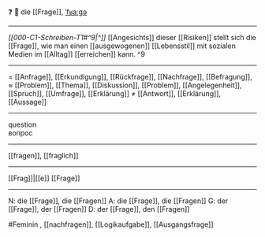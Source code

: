 ❓ 🔴 die [[Frage]], [ˈfʁaːɡə](https://youglish.com/pronounce/Frage/german)

---
*[[000-C1-Schreiben-T1#^9|^]]* [[Angesichts]] dieser [[Risiken]] stellt sich die [[Frage]], wie man einen [[ausgewogenen]] [[Lebensstil]] mit sozialen Medien im [[Alltag]] [[erreichen]] kann. ^9


---
= [[Anfrage]], [[Erkundigung]], [[Rückfrage]], [[Nachfrage]], [[Befragung]],
≈ [[Problem]], [[Thema]], [[Diskussion]], [[Problem]], [[Angelegenheit]], [[Spruch]],   [[Umfrage]], [[Erklärung]]
≠ [[Antwort]], [[Erklärung]], [[Aussage]]

---
question  
вопрос

---
[[fragen]], [[fraglich]]

---
[[Frag]]|[[e]]
[[Frage]]


---
N: die [[Frage]], die [[Fragen]]
A: die [[Frage]], die [[Fragen]]
G: der [[Frage]], der [[Fragen]]
D: der [[Frage]], den [[Fragen]]

#Feminin , [[nachfragen]], [[Logikaufgabe]], [[Ausgangsfrage]]